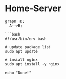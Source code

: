 # Home-Server

```mermaid
graph TD;
  A-->B;

```bash
#!/usr/bin/env bash

# update package list
sudo apt update

# install nginx
sudo apt install -y nginx

echo "Done!"
